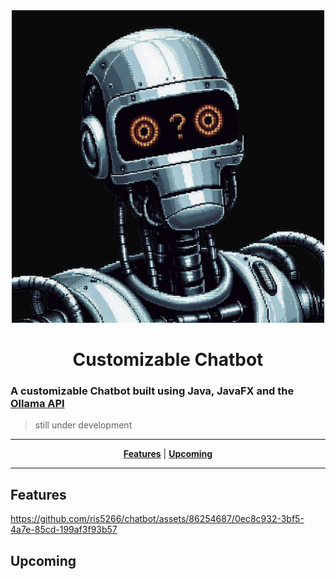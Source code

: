 <div align="center">

  <img src="https://github.com/ris5266/chatbot/blob/master/src/main/resources/icon.jpeg" alt="logo" width="500px" height="500px"/>
  
# Customizable Chatbot
</div>

### A customizable Chatbot built using Java, JavaFX and the [Ollama API](https://github.com/ollama/ollama)

> still under development

<div align="center">

  ---
  [**Features**](#features) | [**Upcoming**](#upcoming)

  ---

</div>

## Features





 https://github.com/ris5266/chatbot/assets/86254687/0ec8c932-3bf5-4a7e-85cd-199af3f93b57
  


## Upcoming






